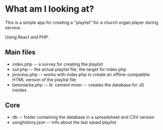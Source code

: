 # What am I looking at?

This is a simple app for creating a "playlist" for a church organ player during service.

Using React and PHP.

## Main files

- index.php -- a survey for creating the playlist
- out.php -- the actual playlist file; the target for index.php
- process.php -- works with index.php to create an offline-compatible HTML version of the playlist file
- betoniarka.php -- lit. cement mixer -- creates the database for JS insides

## Core

- db -- folder containing the database in a spreadsheet and CSV version
- songhistory.json -- info about the last saved playlist